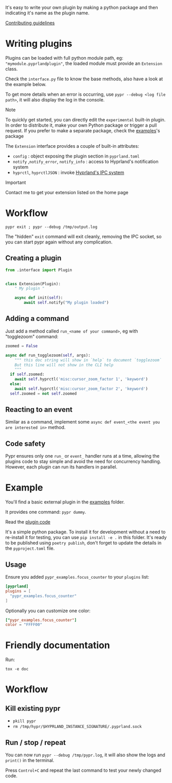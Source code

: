 It's easy to write your own plugin by making a python package and then indicating it's name as the plugin name.

[Contributing guidelines](https://github.com/hyprland-community/pyprland/blob/main/CONTRIBUTING.md)

# Writing plugins

Plugins can be loaded with full python module path, eg: `"mymodule.pyprlandplugin"`, the loaded module must provide an `Extension` class.

Check the `interface.py` file to know the base methods, also have a look at the example below.

To get more details when an error is occurring, use `pypr --debug <log file path>`, it will also display the log in the console.

> [!note]
> To quickly get started, you can directly edit the `experimental` built-in plugin.
> In order to distribute it, make your own Python package or trigger a pull request.
> If you prefer to make a separate package, check the [examples](https://github.com/hyprland-community/pyprland/blob/main/sample_extension/)'s package

The `Extension` interface provides a couple of built-in attributes:

- `config` : object exposing the plugin section in `pyprland.toml`
- `notify` ,`notify_error`, `notify_info` : access to Hyprland's notification system
- `hyprctl`, `hyprctlJSON` : invoke [Hyprland's IPC system](https://wiki.hyprland.org/Configuring/Dispatchers/)

> [!important]
> Contact me to get your extension listed on the home page

# Workflow

```
pypr exit ; pypr --debug /tmp/output.log
```

The "hidden" `exit` command will exit cleanly, removing the IPC socket, so you can start pypr again without any complication.

## Creating a plugin

```python
from .interface import Plugin


class Extension(Plugin):
    " My plugin "

    async def init(self):
        await self.notify("My plugin loaded")
```

## Adding a command

Just add a method called `run_<name of your command>`, eg with "togglezoom" command:

```python
zoomed = False

async def run_togglezoom(self, args):
    """ this doc string will show in `help` to document `togglezoom`
    But this line will not show in the CLI help
    """
  if self.zoomed:
    await self.hyprctl('misc:cursor_zoom_factor 1', 'keyword')
  else:
    await self.hyprctl('misc:cursor_zoom_factor 2', 'keyword')
  self.zoomed = not self.zoomed
```

## Reacting to an event

Similar as a command, implement some `async def event_<the event you are interested in>` method.

## Code safety

Pypr ensures only one `run_` or `event_` handler runs at a time, allowing the plugins code to stay simple and avoid the need for concurrency handling.
However, each plugin can run its handlers in parallel.

# Example

You'll find a basic external plugin in the [examples](https://github.com/hyprland-community/pyprland/blob/main/sample_extension/) folder.

It provides one command: `pypr dummy`.

Read the [plugin code](https://github.com/hyprland-community/pyprland/blob/main/sample_extension/pypr_examples/focus_counter.py)

It's a simple python package. To install it for development without a need to re-install it for testing, you can use `pip install -e .` in this folder.
It's ready to be published using `poetry publish`, don't forget to update the details in the `pyproject.toml` file.

## Usage

Ensure you added `pypr_examples.focus_counter` to your `plugins` list:

```toml
[pyprland]
plugins = [
  "pypr_examples.focus_counter"
]
```

Optionally you can customize one color:

```toml
["pypr_examples.focus_counter"]
color = "FFFF00"
```

# Friendly documentation

Run:

`tox -e doc`

# Workflow

## Kill existing pypr

- `pkill pypr`
- `rm /tmp/hypr/$HYPRLAND_INSTANCE_SIGNATURE/.pyprland.sock`

## Run / stop / repeat

You can now run `pypr --debug /tmp/pypr.log`, it will also show the logs and `print()` in the terminal.

Press `Control+C` and repeat the last command to test your newly changed code.

